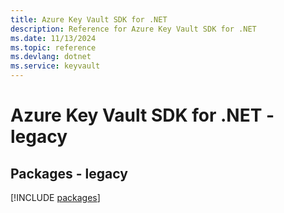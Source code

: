 ```yaml
---
title: Azure Key Vault SDK for .NET
description: Reference for Azure Key Vault SDK for .NET
ms.date: 11/13/2024
ms.topic: reference
ms.devlang: dotnet
ms.service: keyvault
---
```

# Azure Key Vault SDK for .NET - legacy
## Packages - legacy
[!INCLUDE [packages](key-vault-index.md)]